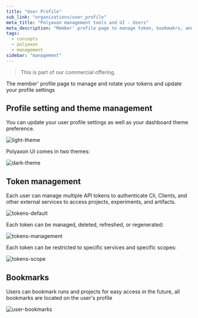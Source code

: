 ```yaml
---
title: "User Profile"
sub_link: "organizations/user_profile"
meta_title: "Polyaxon management tools and UI - Users"
meta_description: "Member' profile page to manage token, bookmakrs, and profile settings."
tags:
  - concepts
  - polyaxon
  - management
sidebar: "management"
---
```


<blockquote class="commercial">This is part of our commercial offering.</blockquote>

The member' profile page to manage and rotate your tokens and update your profile settings

## Profile setting and theme management

You can update your user profile settings as well as your dashboard theme preference.

![light-theme](../../../../content/images/dashboard/users/light-theme.png)

Polyaxon UI comes in two themes:

![dark-theme](../../../../content/images/dashboard/users/dark-theme.png)

## Token management

Each user can manage multiple API tokens to authenticate Cli, Clients, and other external services to access projects, experiments, and artifacts.

![tokens-default](../../../../content/images/dashboard/users/tokens-default.png)

Each token can be managed, deleted, refreshed, or regenerated:

![tokens-management](../../../../content/images/dashboard/users/tokens-management.png)

Each token can be restricted to specific services and specific scopes:

![tokens-scope](../../../../content/images/dashboard/users/tokens-scope.png)


## Bookmarks

Users can bookmark runs and projects for easy access in the future, all bookmarks are located on the user's profile

![user-bookmarks](../../../../content/images/dashboard/users/bookmarks.png)
